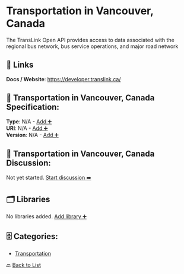 # Transportation in Vancouver, Canada

The TransLink Open API provides access to data associated with the regional bus network, bus service operations, and major road network

##  🔗 Links
**Docs / Website**: https://developer.translink.ca/

## 🧬 Transportation in Vancouver, Canada Specification:
**Type**: N/A - [Add ➕](https://github.com/apis-list/apis-list/edit/main/apis.yaml#L19963)  
**URI**: N/A - [Add ➕](https://github.com/apis-list/apis-list/edit/main/apis.yaml#L19963)  
**Version**: N/A - [Add ➕](https://github.com/apis-list/apis-list/edit/main/apis.yaml#L19963)

## 💬 Transportation in Vancouver, Canada Discussion:
Not yet started. [Start discussion ➡️](https://github.com/apis-list/apis-list/discussions/new)

## 🗂️ Libraries

No libraries added. [Add library ➕](https://github.com/apis-list/apis-list/edit/main/apis.yaml#L19963)    


## 🗄️ Categories:
- [Transportation](https://github.com/apis-list/apis-list#transportation-)

🔙  [Back to List](https://github.com/apis-list/apis-list)
